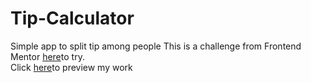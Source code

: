 # Tip-Calculator
Simple app to split tip among people
This is a challenge from Frontend Mentor [here](https://www.frontendmentor.io/challenges/tip-calculator-app-ugJNGbJUX)to try.   
Click [here](https://abishek0057.github.io/Tip-Calculator/)to preview my work
